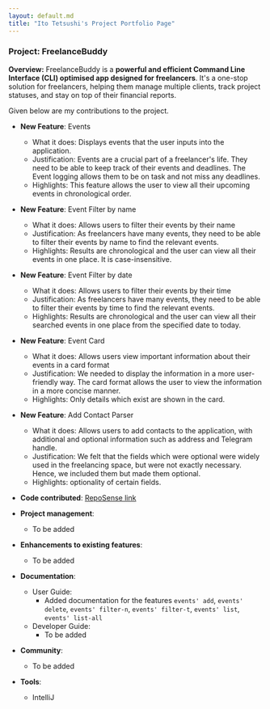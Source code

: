 ```yaml
---
layout: default.md
title: "Ito Tetsushi's Project Portfolio Page"
---
```


### Project: FreelanceBuddy

**Overview:** FreelanceBuddy is a **powerful and efficient Command Line Interface (CLI)
optimised app designed for freelancers**.
It's a one-stop solution for freelancers, helping them manage multiple clients, track project statuses,
and stay on top of their financial reports.


Given below are my contributions to the project.

* **New Feature**: Events
  * What it does: Displays events that the user inputs into the application. 
  * Justification: Events are a crucial part of a freelancer's life. They need to be able to keep track of their 
  events and deadlines. The Event logging allows them to be on task and not miss any deadlines.
  * Highlights: This feature allows the user to view all their upcoming events in chronological order.

* **New Feature**: Event Filter by name
  * What it does: Allows users to filter their events by their name
  * Justification: As freelancers have many events, they need to be able to filter their events by name to find the 
  relevant events.
  * Highlights: Results are chronological and the user can view all their events in one place. It is case-insensitive.

* **New Feature**: Event Filter by date
  * What it does: Allows users to filter their events by their time
  * Justification: As freelancers have many events, they need to be able to filter their events by time to find the
    relevant events.
  * Highlights: Results are chronological and the user can view all their searched events in one place from the 
  specified date to today.

* **New Feature**: Event Card
  * What it does: Allows users view important information about their events in a card format
  * Justification: We needed to display the information in a more user-friendly way. The card format allows the user to
    view the information in a more concise manner.
  * Highlights: Only details which exist are shown in the card.

* **New Feature**: Add Contact Parser
  * What it does: Allows users to add contacts to the application, with additional and optional information such as 
  address and Telegram handle.
  * Justification: We felt that the fields which were optional were widely used in the freelancing
  space, but were not exactly necessary. Hence, we included them but made them optional.
  * Highlights: optionality of certain fields.

* **Code contributed**: [RepoSense link](https://nus-cs2103-ay2324s1.github.io/tp-dashboard/?search=sushiyade&sort=groupTitle&sortWithin=title&timeframe=commit&mergegroup=&groupSelect=groupByRepos&breakdown=true&checkedFileTypes=docs~functional-code~test-code&since=2023-09-22)

* **Project management**:
  * To be added

* **Enhancements to existing features**:
  * To be added

* **Documentation**:
  * User Guide:
    * Added documentation for the features `events' add`, `events' delete`, `events' filter-n`, `events' filter-t`, 
    `events' list`, `events' list-all`
  * Developer Guide:
    * To be added

* **Community**:
  * To be added

* **Tools**:
  * IntelliJ
